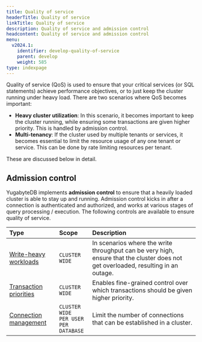 ```yaml
---
title: Quality of service
headerTitle: Quality of service
linkTitle: Quality of service
description: Quality of service and admission control
headcontent: Quality of service and admission control
menu:
  v2024.1:
    identifier: develop-quality-of-service
    parent: develop
    weight: 585
type: indexpage
---
```


Quality of service (QoS) is used to ensure that your critical services (or SQL statements) achieve performance objectives, or to just keep the cluster running under heavy load. There are two scenarios where QoS becomes important:

* **Heavy cluster utilization**: In this scenario, it becomes important to keep the cluster running, while ensuring some transactions are given higher priority. This is handled by admission control.
* **Multi-tenancy**: If the cluster used by multiple tenants or services, it becomes essential to limit the resource usage of any one tenant or service. This can be done by rate limiting resources per tenant.

These are discussed below in detail.

## Admission control

YugabyteDB implements **admission control** to ensure that a heavily loaded cluster is able to stay up and running. Admission control kicks in after a connection is authenticated and authorized, and works at various stages of query processing / execution. The following controls are available to ensure quality of service.

| Type | Scope | Description |
| :--- | :--- | :--- |
| [Write-heavy workloads](write-heavy-workloads) | `CLUSTER WIDE` | In scenarios where the write throughput can be very high, ensure that the cluster does not get overloaded, resulting in an outage. |
| [Transaction priorities](transaction-priority) | `CLUSTER WIDE` | Enables fine-grained control over which transactions should be given higher priority. |
| [Connection management](limiting-connections) | `CLUSTER WIDE`<br/>`PER USER`<br/>`PER DATABASE` | Limit the number of connections that can be established in a cluster. |
